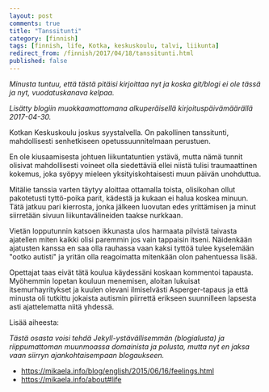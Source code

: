 ```yaml
---
layout: post
comments: true
title: "Tanssitunti"
category: [finnish]
tags: [finnish, life, Kotka, keskuskoulu, talvi, liikunta]
redirect_from: /finnish/2017/04/18/tanssitunti.html
published: false
---
```


_Minusta tuntuu, että tästä pitäisi kirjoittaa nyt ja koska git/blogi ei
ole tässä ja nyt, vuodatuskanava kelpaa._

_Lisätty blogiin muokkaamattomana alkuperäisellä kirjoituspäivämäärällä
2017-04-30._

Kotkan Keskuskoulu joskus syystalvella. On pakollinen tanssitunti,
mahdollisesti senhetkiseen opetussuunnitelmaan perustuen.

En ole kiusaamisesta johtuen liikuntatuntien ystävä, mutta nämä tunnit
olisivat mahdollisesti voineet olla siedettäviä ellei niistä tulisi
traumaattinen kokemus, joka syöpyy mieleen yksityiskohtaisesti muun päivän
unohduttua.

Mitälie tanssia varten täytyy aloittaa ottamalla toista, olisikohan ollut
pakotetusti tyttö-poika parit, kädestä ja kukaan ei halua koskea minuun.
Tätä jatkuu pari kierrosta, jonka jälkeen luovutan edes yrittämisen ja
minut siirretään sivuun liikuntavälineiden taakse nurkkaan.

Vietän lopputunnin katsoen ikkunasta ulos harmaata pilvistä taivasta
ajatellen miten kaikki olisi paremmin jos vain tappaisin itseni.
Näidenkään ajatusten kanssa en saa olla rauhassa vaan kaksi tyttöä tulee
kyselemään "ootko autisti" ja yritän olla reagoimatta mitenkään olon
pahentuessa lisää.

Opettajat taas eivät tätä koulua käydessäni koskaan kommentoi tapausta.
Myöhemmin lopetan kouluun menemisen, aloitan lukuisat itsemurhayritykset
ja kuulen olevani ilmiselvästi Asperger-tapaus ja että minusta oli
tutkittu jokaista autismin piirrettä erikseen suunnilleen lapsesta
asti ajattelematta niitä yhdessä.

Lisää aiheesta:

_Tästä osasta voisi tehdä Jekyll-ystävällisemmän (blogialusta) ja
riippumattoman muunmoassa domainista ja polusta, mutta nyt en jaksa vaan
siirryn ajankohtaisempaan blogaukseen._

- https://mikaela.info/blog/english/2015/06/16/feelings.html
- https://mikaela.info/about#life
